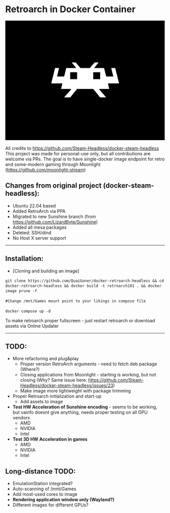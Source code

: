# Retroarch in Docker Container

![](./overlay/usr/share/backgrounds/retroarch.png)

All credits to https://github.com/Steam-Headless/docker-steam-headless
This project was made for personal-use only, but all contributions are welcome via PRs.
The goal is to have single-docker image endpoint for retro and some-modern gaming through Moonlight (https://github.com/moonlight-stream)

## Changes from original project (docker-steam-headless):
- Ubuntu 22.04 based
- Added RetroArch via PPA
- Migrated to new Sunshine branch (from https://github.com/LizardByte/Sunshine)
- Added all mesa packages
- Deleted: SSH/dind
- No Host X server support

---
## Installation:

- [Cloning and building an image]

```
git clone https://github.com/QuaiGoner/docker-retroarch-headless && cd docker-retroarch-headless && docker build -t retroarch101 . && docker image prune -f

#Change /mnt/Games mount point to your likings in compose file

docker compose up -d

```

To make retroarch proper fullscreen - just restart retroarch or download assets via Online Updater

---
## TODO:
- More refactoring and plug&play
	- Proper version RetroArch arguments - need to fetch deb package (Where?)
	- Closing applications from Moonlight - starting is working, but not closing (Why? Same issue here: https://github.com/Steam-Headless/docker-steam-headless/issues/23)
	- Make image more lightweight with package trimming
- Proper Retroarch initialization and start-up
	- Add assets to image
- **Test HW Acceleration of Sunshine encoding** - seems to be working, but vainfo doesnt give anything, needs proper testing on all GPU vendors
	- AMD
	- NVIDIA
	- Intel
- **Test 3D HW Acceleration in games**
	- AMD
	- NVIDIA
	- Intel

## Long-distance TODO:
- EmulationStation integrated?
- Auto-scanning of /mnt/Games
- Add most-used cores to image
- **Rendering application window only (Wayland?)**
- Different images for different GPUs?